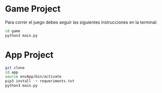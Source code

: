 # Game Project

Para correr el juego debes seguir las siguientes instrucciones en la terminal:

```sh
cd game
python3 main.py
```

# App Project

```sh
git clone
cd app
source envApp/bin/activate
pip3 install -r requeriments.txt
python3 main.py
```